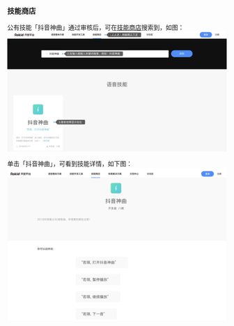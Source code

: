 ### 技能商店

公有技能「抖音神曲」通过审核后，可在[技能商店](https://skill.rokid.com/store/#/)搜索到，如图：
![](images/07-技能商店展示技能.png)

单击「抖音神曲」，可看到技能详情，如下图：
![](images/07-技能详情展示.png)
